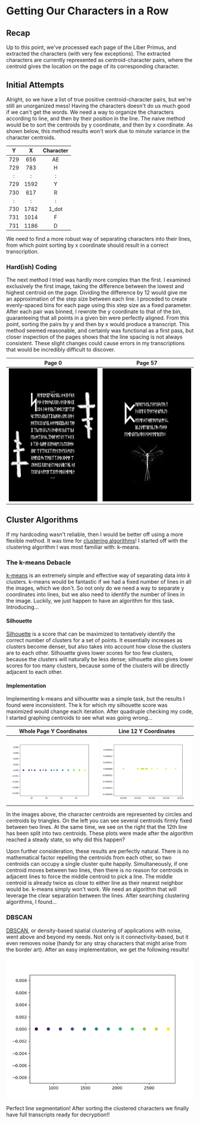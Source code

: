 # Getting Our Characters in a Row

## Recap

Up to this point, we've processed each page of the Liber Primus, and extracted the characters (with very few exceptions). The extracted characters are currently represented as centroid-character pairs, where the centroid gives the location on the page of its corresponding character.

## Initial Attempts

Alright, so we have a list of true positive centroid-character pairs, but we're still an unorganized mess! Having the characters doesn't do us much good if we can't get the words. We need a way to organize the characters according to line, and then by their position in the line. The naive method would be to sort the centroids by y coordinate, and then by x coordinate. As shown below, this method results won't work due to minute variance in the character centroids. 

|  Y  |  X  | Character |
|:---:|:---:|:---------:|
 729|  656| AE 
 729|  783| H 
 :|  :| :
 729| 1592| Y
 730|  617| R 
 :| :| :
 730| 1782| 1_dot
 731| 1014| F
 731| 1186| D

We need to find a more robust way of separating characters into their lines, from which point sorting by x coordinate should result in a correct transcription.

### Hard(ish) Coding

The next method I tried was hardly more complex than the first. I examined exclusively the first image, taking the difference between the lowest and highest centroid on the page. Dividing the difference by 12 would give me an approximation of the step size between each line. I proceded to create evenly-spaced bins for each page using this step size as a fixed parameter. After each pair was binned, I rewrote the y coordinate to that of the bin, guaranteeing that all points in a given bin were perfectly aligned. From this point, sorting the pairs by y and then by x would produce a transcript. This method seemed reasonable, and certainly was functional as a first pass, but closer inspection of the pages shows that the line spacing is not always consistent. These slight changes could cause errors in my transcriptions that would be incredibly difficult to discover.

 Page 0 | Page 57
:------:|:-------:
![page 0](https://raw.githubusercontent.com/ralphatobe/cicada-3301/master/docs/img/0_original.png "Page 0") | ![page 57](https://raw.githubusercontent.com/ralphatobe/cicada-3301/master/docs/img/57_original.png "Page 57")

## Cluster Algorithms

If my hardcoding wasn't reliable, then I would be better off using a more flexible method. It was time for [clustering algorithms](https://en.wikipedia.org/wiki/Cluster_analysis)! I started off with the clustering algorithm I was most familiar with: k-means.

### The k-means Debacle

[k-means](https://en.wikipedia.org/wiki/K-means_clustering) is an extremely simple and effective way of separating data into *k* clusters. k-means would be fantastic if we had a fixed number of lines in all the images, which we don't. So not only do we need a way to separate y coordinates into lines, but we also need to identify the number of lines in the image. Luckily, we just happen to have an algorithm for this task. Introducing...

#### Silhouette

[Silhouette](https://en.wikipedia.org/wiki/Silhouette_(clustering)) is a score that can be maximized to tentatively identify the correct number of clusters for a set of points. It essentially increases as clusters become denser, but also takes into account how close the clusters are to each other. Silhouette gives lower scores for too few clusters, because the clusters will naturally be less dense; silhouette also gives lower scores for too many clusters, because some of the clusters will be directly adjacent to each other.

#### Implementation

Implementing k-means and silhouette was a simple task, but the results I found were inconsistent. The k for which my silhouette score was maximized would change each iteration. After quadruple checking my code, I started graphing centroids to see what was going wrong...

 Whole Page Y Coordinates | Line 12 Y Coordinates
:------:|:-------:
![k-means](https://raw.githubusercontent.com/ralphatobe/cicada-3301/master/docs/img/k_means.png "k-means") | ![k-means zoom](https://raw.githubusercontent.com/ralphatobe/cicada-3301/master/docs/img/k_means_zoom.png "k-means Zoom")

In the images above, the character centroids are represented by circles and centroids by triangles. On the left you can see several centroids firmly fixed between two lines. At the same time, we see on the right that the 12th line has been split into two centroids. These plots were made after the algorithm reached a steady state, so why did this happen?

Upon further consideration, these results are perfectly natural. There is no mathematical factor repelling the centroids from each other, so two centroids can occupy a single cluster quite happily. Simultaneously, if one centroid moves between two lines, then there is no reason for centroids in adjacent lines to force the middle centroid to pick a line. The middle centroid is already twice as close to either line as their nearest neighbor would be. k-means simply won't work. We need an algorithm that will leverage the clear separation between the lines. After searching clustering algorithms, I found...

### DBSCAN

[DBSCAN](https://en.wikipedia.org/wiki/DBSCAN), or density-based spatial clustering of applications with noise, went above and beyond my needs. Not only is it connectivity-based, but it even removes noise (handy for any stray characters that might arise from the border art). After an easy implementation, we get the following results!

![dbscan](https://raw.githubusercontent.com/ralphatobe/cicada-3301/master/docs/img/dbscan.png "DBSCAN")

Perfect line segmentation! After sorting the clustered characters we finally have full transcripts ready for decryption!!
